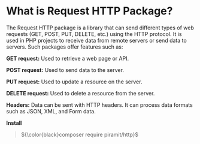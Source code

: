 # What is Request HTTP Package?
The Request HTTP package is a library that can send different types of web requests (GET, POST, PUT, DELETE, etc.) using the HTTP protocol. It is used in PHP projects to receive data from remote servers or send data to servers. Such packages offer features such as:

**GET request:** Used to retrieve a web page or API.

**POST request:** Used to send data to the server.

**PUT request:** Used to update a resource on the server.

**DELETE request:** Used to delete a resource from the server.

**Headers:** Data can be sent with HTTP headers.
It can process data formats such as JSON, XML, and Form data.


**Install**



>${\color{black}composer require piramit/http}$